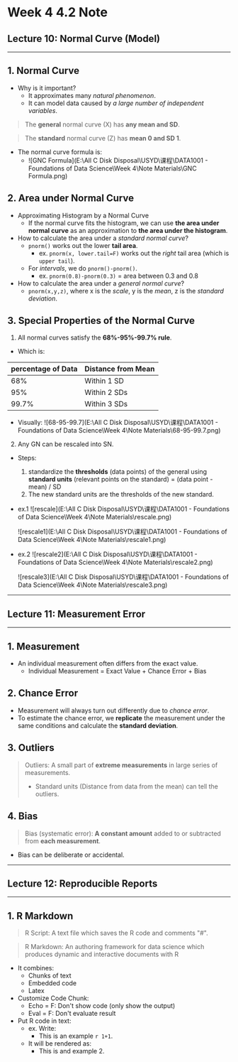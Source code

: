 # Week 4 4.2 Note
## Lecture 10: Normal Curve (Model)
---
## 1. Normal Curve
* Why is it important?
  * It approximates many _natural phenomenon_.
  * It can model data caused by _a large number of independent variables_.
> The __general__ normal curve (X) has __any mean and SD__.

> The __standard__ normal curve (Z) has __mean 0 and SD 1__.
* The normal curve formula is:
  * ![GNC Formula](E:\All C Disk Disposal\USYD\课程\DATA1001 - Foundations of Data Science\Week 4\Note Materials\GNC Formula.png)
## 2. Area under Normal Curve
* Approximating Histogram by a Normal Curve
  * If the normal curve fits the histogram, we can use __the area under normal curve__ as an approximation to __the area under the histogram__.
* How to calculate the area under a _standard normal curve_?
  * `pnorm()` works out the lower __tail area__.
    * ex. `pnorm(x, lower.tail=F)` works out the _right_ tail area (which is `upper tail`).
  * For _intervals_, we do `pnorm()-pnorm()`.
    * ex. `pnorm(0.8)-pnorm(0.3)` = area between 0.3 and 0.8
* How to calculate the area under a _general normal curve_?
  * `pnorm(x,y,z)`, where x is the _scale_, y is the _mean_, z is the _standard deviation_.
## 3. Special Properties of the Normal Curve
1. All normal curves satisfy the __68%-95%-99.7% rule__.
  * Which is:

| percentage of Data | Distance from Mean |
|--------------------|--------------------|
| 68%                | Within 1 SD        |
| 95%                | Within 2 SDs       |
| 99.7%              | Within 3 SDs       |

* Visually: ![68-95-99.7](E:\All C Disk Disposal\USYD\课程\DATA1001 - Foundations of Data Science\Week 4\Note Materials\68-95-99.7.png)
2. Any GN can be rescaled into SN.
  * Steps:
    1. standardize the __thresholds__ (data points) of the general  using __standard units__ (relevant points on the standard) = (data point - mean) / SD
    2. The new standard units are the thresholds of the new standard.

  * ex.1 ![rescale](E:\All C Disk Disposal\USYD\课程\DATA1001 - Foundations of Data Science\Week 4\Note Materials\rescale.png)

    ![rescale1](E:\All C Disk Disposal\USYD\课程\DATA1001 - Foundations of Data Science\Week 4\Note Materials\rescale1.png)

  * ex.2 ![rescale2](E:\All C Disk Disposal\USYD\课程\DATA1001 - Foundations of Data Science\Week 4\Note Materials\rescale2.png)

    ![rescale3](E:\All C Disk Disposal\USYD\课程\DATA1001 - Foundations of Data Science\Week 4\Note Materials\rescale3.png)
---
## Lecture 11: Measurement Error
---
## 1. Measurement
* An individual measurement often differs from the exact value.
  * Individual Measurement = Exact Value + Chance Error + Bias
## 2. Chance Error
* Measurement will always turn out differently due to _chance error_.
* To estimate the chance error, we __replicate__ the measurement under the same conditions and calculate the __standard deviation__.
## 3. Outliers
> Outliers: A small part of __extreme measurements__ in large series of measurements.
>
> *  Standard units (Distance from data from the mean) can tell the outliers.
## 4. Bias
> Bias (systematic error): __A constant amount__ added to or subtracted from __each measurement__.
* Bias can be deliberate or accidental.
---
## Lecture 12: Reproducible Reports
---
## 1. R Markdown
> R Script: A text file which saves the R code and comments "#".

> R Markdown: An authoring framework for data science which produces dynamic and interactive documents with R
* It combines:
  * Chunks of text
  * Embedded code
  * Latex
* Customize Code Chunk:
  * Echo = F: Don't show code (only show the output)
  * Eval = F: Don't evaluate result
* Put R code in text:
  * ex. Write:
    * This is an example `r 1+1`.
  * It will be rendered as:
    * This is and example 2.








​    